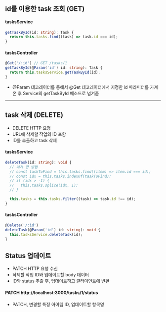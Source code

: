 ## id를 이용한 task 조회 (GET)

#### tasksService
```ts
getTaskById(id: string): Task {
  return this.tasks.find((task) => task.id === id);
}
```

#### tasksController
```ts
@Get('/:id') // GET /tasks/1
getTaskById(@Param('id') id: string): Task {
  return this.tasksService.getTaskById(id);
}
```
- @Param 데코레이터를 통해서 @Get 데코레이터에서 지정한 id 파라미터를 가져온 후 Service의 getTaskById 메소드로 넘겨줌

--- 
## task 삭제 (DELETE)
- DELETE HTTP 요청
- URL에 삭제할 작업의 ID 포함
- ID를 추출하고 task 삭제

#### tasksService
```ts
deleteTask(id: string): void {
  // 내가 한 방법
  // const taskToFind = this.tasks.find((item) => item.id === id);
  // const idx = this.tasks.indexOf(taskToFind);
  // if (idx > -1) {
  //   this.tasks.splice(idx, 1);
  // }

  this.tasks = this.tasks.filter((task) => task.id !== id);
}
```

#### tasksController
```ts
@Delete('/:id')
deleteTask(@Param('id') id: string): void {
  this.tasksService.deleteTask(id);
}
```

## Status 업데이트
- PATCH HTTP 요청 수신
- 삭제할 작업 ID와 업데이트할 body 데이터
- ID와 status 추출 후, 업데이트하고 클라이언트에 반환

#### PATCH http://localhost:3000/tasks/1/status
- PATCH, 변경할 특정 아이템 ID, 업데이트할 항목명
